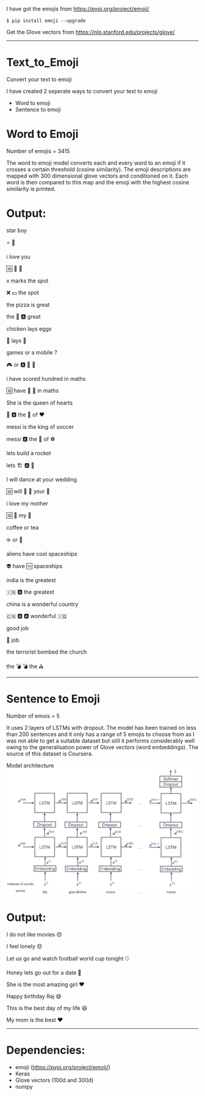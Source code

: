I have got the emojis from https://pypi.org/project/emoji/

```
$ pip install emoji --upgrade

```
Get the Glove vectors from https://nlp.stanford.edu/projects/glove/

----

# Text_to_Emoji

Convert your text to emoji

I have created 2 seperate ways to convert your text to emoji

* Word to emoji
* Sentence to emoji

# Word to Emoji

Number of emojis = 3415

The word to emoji model converts each and every word to an emoji if it crosses a certain threshold (cosine similarity). The emoji descriptions are mapped with 300 dimensional glove vectors and conditioned on it. Each word is then compared to this map and the emoji with the highest cosine similarity is printed.

# Output:

star boy

⭐ 👦

i love you

🆔 💌 🙅

x marks the spot

❌ 💴 the spot

the pizza is great

the 🍕 🅰 great

chicken lays eggs

🐔 lays 🍳

games or a mobile ?

🎮 or 🅰 📱 🙅

i have scored hundred in maths

🆔 have 🥅 💯 in maths

She is the queen of hearts

👩 🅰 the 👸 of ♥

messi is the king of soccer

messi 🅰 the 🤴 of ⚽

lets build a rocket

lets 🏗 🅰 🚀

I will dance at your wedding

🆔 will 👯 🌉 your 💒

i love my mother

🆔 💌 my 👩

coffee or tea

☕ or 🍵

aliens have cool spaceships

👽 have 🆒 spaceships

india is the greatest

🇮🇳 🅰 the greatest

china is a wonderful country

🇨🇳 🅰 🅰 wonderful 🇮🇶

good job

🙅 job

the terrorist bombed the church

the 💣 💣 the ⛪

----

# Sentence to Emoji

Number of emois = 5

It uses 2 layers of LSTMs with dropout. The model has been trained on less than 200 sentences and it only has a range of 5 emojis to choose from as I was not able to get a suitable dataset but still it performs considerably well owing to the generalisation power of Glove vectors (word embeddings). The source of this dataset is Coursera.


Model architecture
![Screenshot](architecture.png)

# Output:

I do not like movies 😞

I feel lonely 😞

Let us go and watch football world cup tonight ⚾

Honey lets go out for a date 🍴

She is the most amazing girl ❤️

Happy birthday Raj 😄

This is the best day of my life 😄

My mom is the best ❤️

----
# Dependencies:
* emoji (https://pypi.org/project/emoji/)
* Keras
* Glove vectors (100d and 300d)
* numpy
